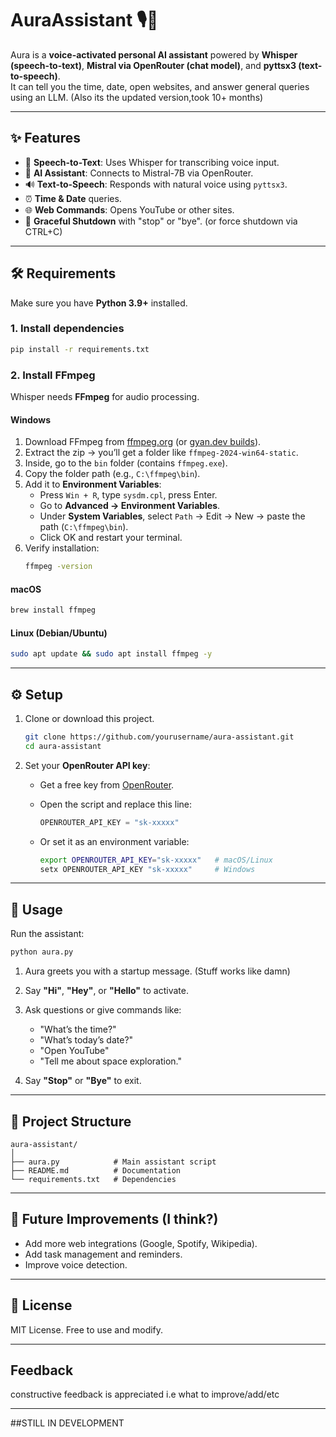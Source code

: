 # AuraAssistant 🎙️🤖

Aura is a **voice-activated personal AI assistant** powered by **Whisper (speech-to-text)**, **Mistral via OpenRouter (chat model)**, and **pyttsx3 (text-to-speech)**.  
It can tell you the time, date, open websites, and answer general queries using an LLM.  (Also its the updated version,took 10+ months)

---

## ✨ Features
- 🎤 **Speech-to-Text**: Uses Whisper for transcribing voice input.  
- 🧠 **AI Assistant**: Connects to Mistral-7B via OpenRouter.  
- 🔊 **Text-to-Speech**: Responds with natural voice using `pyttsx3`.  
- ⏰ **Time & Date** queries.  
- 🌐 **Web Commands**: Opens YouTube or other sites.  
- 📴 **Graceful Shutdown** with "stop" or "bye".  (or force shutdown via CTRL+C)

---

## 🛠️ Requirements

Make sure you have **Python 3.9+** installed.  

### 1. Install dependencies
```bash
pip install -r requirements.txt
```

### 2. Install FFmpeg  
Whisper needs **FFmpeg** for audio processing.  

#### Windows
1. Download FFmpeg from [ffmpeg.org](https://ffmpeg.org/download.html) (or [gyan.dev builds](https://www.gyan.dev/ffmpeg/builds/)).  
2. Extract the zip → you’ll get a folder like `ffmpeg-2024-win64-static`.  
3. Inside, go to the `bin` folder (contains `ffmpeg.exe`).  
4. Copy the folder path (e.g., `C:\ffmpeg\bin`).  
5. Add it to **Environment Variables**:  
   - Press `Win + R`, type `sysdm.cpl`, press Enter.  
   - Go to **Advanced → Environment Variables**.  
   - Under **System Variables**, select `Path` → Edit → New → paste the path (`C:\ffmpeg\bin`).  
   - Click OK and restart your terminal.  
6. Verify installation:  
   ```bash
   ffmpeg -version
   ```

#### macOS
```bash
brew install ffmpeg
```

#### Linux (Debian/Ubuntu)
```bash
sudo apt update && sudo apt install ffmpeg -y
```

---

## ⚙️ Setup

1. Clone or download this project.  
   ```bash
   git clone https://github.com/yourusername/aura-assistant.git
   cd aura-assistant
   ```

2. Set your **OpenRouter API key**:  
   - Get a free key from [OpenRouter](https://openrouter.ai/keys).  
   - Open the script and replace this line:  

     ```python
     OPENROUTER_API_KEY = "sk-xxxxx"
     ```

   - Or set it as an environment variable:  
     ```bash
     export OPENROUTER_API_KEY="sk-xxxxx"   # macOS/Linux
     setx OPENROUTER_API_KEY "sk-xxxxx"     # Windows
     ```

---

## 🚀 Usage

Run the assistant:

```bash
python aura.py
```

1. Aura greets you with a startup message.  (Stuff works like damn)
2. Say **"Hi"**, **"Hey"**, or **"Hello"** to activate.  
3. Ask questions or give commands like:  
   - "What’s the time?"  
   - "What’s today’s date?"  
   - "Open YouTube"  
   - "Tell me about space exploration."  

4. Say **"Stop"** or **"Bye"** to exit.  

---

## 🧩 Project Structure

```
aura-assistant/
│
├── aura.py            # Main assistant script
├── README.md          # Documentation
└── requirements.txt   # Dependencies
```

---

## 🔮 Future Improvements (I think?)
- Add more web integrations (Google, Spotify, Wikipedia).  
- Add task management and reminders.  
- Improve voice detection.  

---

## 📜 License
MIT License. Free to use and modify.  

---

## Feedback

constructive feedback is appreciated i.e what to improve/add/etc

---

##STILL IN DEVELOPMENT
